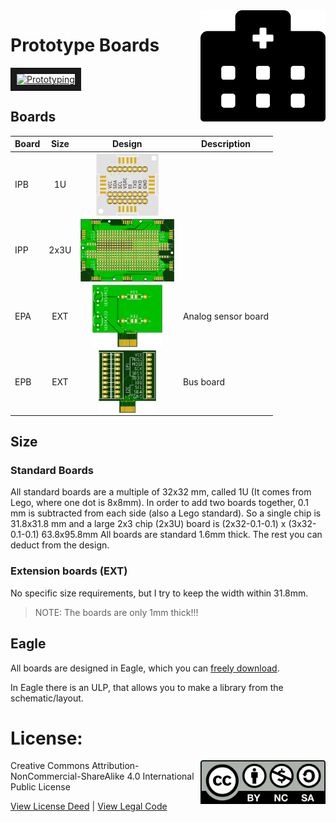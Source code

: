 <img src="assets/EPx.svg" width=200 align="right">

# Prototype Boards
<a href="http://www.youtube.com/watch?feature=player_embedded&v=Ia6bBskam-o
" target="_blank"><img src="http://img.youtube.com/vi/Ia6bBskam-o/0.jpg" 
alt="Prototyping" width="480" border="10" /></a>

## Boards

| Board | Size | Design | Description |
|--|:--:|:--:|--|
| IPB | 1U |<img src="assets/IPB.png" height=100 align="center">||
| IPP | 2x3U |<img src="assets/IPP.png" height=100 align="center">||
| EPA | EXT |<img src="assets/EPA.png" height=100 align="center">| Analog sensor board |
| EPB | EXT |<img src="assets/EPB.png" height=100 align="center">| Bus board |

## Size
### Standard Boards
All standard boards are a multiple of 32x32 mm, called 1U (It comes from Lego, where one dot is 8x8mm).
In order to add two boards together, 0.1 mm is subtracted from each side (also a Lego standard).
So a single chip is 31.8x31.8 mm and a large 2x3 chip (2x3U) board is (2x32-0.1-0.1) x (3x32-0.1-0.1) 63.8x95.8mm
All boards are standard 1.6mm thick.
The rest you can deduct from the design.

### Extension boards (EXT)
No specific size requirements, but I try to keep the width within 31.8mm.
> NOTE: The boards are only 1mm thick!!!

## Eagle 
All boards are designed in Eagle, which you can [freely download](https://www.autodesk.com/products/eagle/free-download).

In Eagle there is an ULP, that allows you to make a library from the schematic/layout.

# License: 
<img src="assets/CC-BY-NC-SA.svg" width=200 align="right">
Creative Commons Attribution-NonCommercial-ShareAlike 4.0 International Public License

[View License Deed](https://creativecommons.org/licenses/by-nc-sa/4.0/) | [View Legal Code](https://creativecommons.org/licenses/by-nc-sa/4.0/legalcode)
